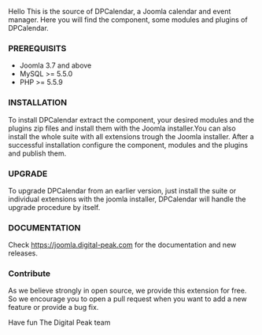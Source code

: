 Hello
This is the source of DPCalendar, a Joomla calendar and event manager. Here you will find the component, some modules and plugins of DPCalendar.

### PREREQUISITS
- Joomla 3.7 and above
- MySQL >= 5.5.0
- PHP >= 5.5.9

### INSTALLATION
To install DPCalendar extract the component, your desired modules and the plugins zip files and install them with the Joomla installer.You can also install the whole suite with all extensions trough the Joomla installer. After a successful installation configure the component, modules and the plugins and publish them.

### UPGRADE
To upgrade DPCalendar from an earlier version, just install the suite or individual extensions with the joomla installer, DPCalendar will handle the upgrade procedure by itself.

### DOCUMENTATION
Check https://joomla.digital-peak.com for the documentation and new releases.

### Contribute
As we believe strongly in open source, we provide this extension for free. So we encourage you to open a pull request when you want to add a new feature or provide a bug fix.

Have fun
The Digital Peak team